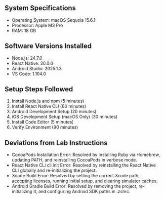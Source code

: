 ## System Specifications
 - Operating System: macOS Sequoia 15.6.1
 - Processor: Apple M3 Pro
 - RAM: 18 GB

## Software Versions Installed
- Node.js: 24.7.0
- React Native: 20.0.0
- Android Studio: 2025.1.3
- VS Code: 1.104.0

## Setup Steps Followed
1. Install Node.js and npm (5 minutes)
2. Install React Native CLI (60 minutes)
3. Android Development Setup (20 minutes)
4. iOS Development Setup (macOS Only) (30 minutes)
5. Install Code Editor (5 minutes)
6. Verify Environment (90 minutes)

## Deviations from Lab Instructions
 - CocoaPods Installation Error: Resolved by installing Ruby via Homebrew, updating PATH, and reinstalling CocoaPods in verbose mode.
 - React Native CLI cli.init Error: Resolved by reinstalling the React Native CLI globally and re-initializing the project.
 - Xcode Build Error: Resolved by setting the correct Xcode path, accepting licenses, running initial setup, and clearing simulator caches.
 - Android Gradle Build Error: Resolved by removing the project, re-initializing it, and configuring Android SDK paths in .zshrc.